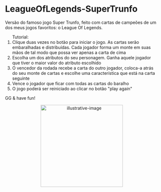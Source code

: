 # LeagueOfLegends-SuperTrunfo
Versão do famoso jogo Super Trunfo, feito com cartas de campeões de um dos meus jogos favoritos: o League Of Legends. 

<ol>Tutorial:

<li>Clique duas vezes no botão para iniciar o jogo. As cartas serão embaralhadas e distribuídas. Cada jogador forma um monte em suas mãos de tal modo que possa 
  ver apenas a carta de cima</li>
<li>Escolha um dos atributos do seu personagem. Ganha aquele jogador que tiver o maior valor do atributo escolhido</li>
<li>O vencedor da rodada recebe a carta do outro jogador, coloca-a atrás do seu monte de cartas e escolhe uma característica que está na carta seguinte
<li>Vence o jogador que ficar com todas as cartas do baralho</li>
<li>O jogo poderá ser reiniciado ao clicar no botão "play again"</li>
</ol>

GG & have fun!

<div align = "center"><img src="https://hightechnews.info/wp-content/uploads/2020/06/O-jogo-de-cartas-gratis-Legends-of-Runeterra-e-lancado.jpg" alt="illustrative-image" height="270"></div>
